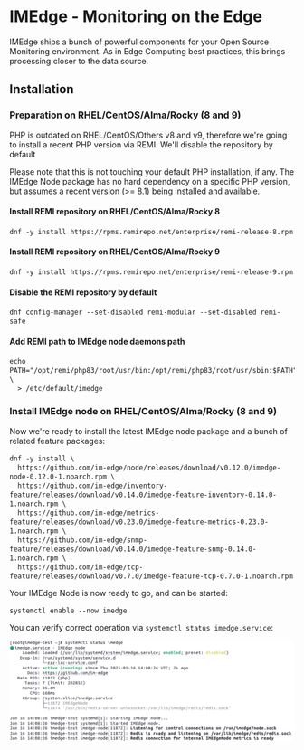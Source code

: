 IMEdge - Monitoring on the Edge
===============================

IMEdge ships a bunch of powerful components for your Open Source Monitoring
environment. As in Edge Computing best practices, this brings processing
closer to the data source.

Installation
------------

### Preparation on RHEL/CentOS/Alma/Rocky (8 and 9)

PHP is outdated on RHEL/CentOS/Others v8 and v9, therefore we're going to
install a recent PHP version via REMI. We'll disable the repository by
default

Please note that this is not touching your default PHP installation, if any.
The IMEdge Node package has no hard dependency on a specific PHP version, but
assumes a recent version (>= 8.1) being installed and available.

#### Install REMI repository on RHEL/CentOS/Alma/Rocky 8
```shell
dnf -y install https://rpms.remirepo.net/enterprise/remi-release-8.rpm
```

#### Install REMI repository on RHEL/CentOS/Alma/Rocky 9
```shell
dnf -y install https://rpms.remirepo.net/enterprise/remi-release-9.rpm
```

#### Disable the REMI repository by default
```shell
dnf config-manager --set-disabled remi-modular --set-disabled remi-safe
```

#### Add REMI path to IMEdge node daemons path
```shell
echo PATH="/opt/remi/php83/root/usr/bin:/opt/remi/php83/root/usr/sbin:$PATH" \
  > /etc/default/imedge
```

### Install IMEdge node on RHEL/CentOS/Alma/Rocky (8 and 9)

Now we're ready to install the latest IMEdge node package and a bunch of related
feature packages:

```shell
dnf -y install \
  https://github.com/im-edge/node/releases/download/v0.12.0/imedge-node-0.12.0-1.noarch.rpm \
  https://github.com/im-edge/inventory-feature/releases/download/v0.14.0/imedge-feature-inventory-0.14.0-1.noarch.rpm \
  https://github.com/im-edge/metrics-feature/releases/download/v0.23.0/imedge-feature-metrics-0.23.0-1.noarch.rpm \
  https://github.com/im-edge/snmp-feature/releases/download/v0.14.0/imedge-feature-snmp-0.14.0-1.noarch.rpm \
  https://github.com/im-edge/tcp-feature/releases/download/v0.7.0/imedge-feature-tcp-0.7.0-1.noarch.rpm
```

Your IMEdge Node is now ready to go, and can be started:

```shell
systemctl enable --now imedge
```

You can verify correct operation via `systemctl status imedge.service`:

![IMEdge Node daemon status](doc/screenshot/00_preview/0001_systemctl-status.png)
